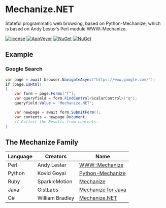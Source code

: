 # Mechanize.NET

Stateful programmatic web browsing, based on Python-Mechanize, which is based on Andy Lester’s Perl module WWW::Mechanize. 

[![license](https://img.shields.io/github/license/williamabradley/Mechanize.NET.svg)]()
[![AppVeyor](https://img.shields.io/appveyor/ci/WilliamABradley/mechanize-net.svg)]()
[![NuGet](https://img.shields.io/nuget/v/Mechanize.NET.svg)]()
[![NuGet](https://img.shields.io/nuget/dt/Mechanize.NET.svg)]()

## Example

### Google Search

```C#
var page = await browser.NavigateAsync("https://www.google.com/");
if (page.IsHtml)
{
    var form = page.Forms["f"];
    var queryfield = form.FindControl<ScalarControl>("q");
    queryfield.Value = "Mechanize.NET";

    var newpage = await form.SubmitForm();
    var contents = newpage.Document;
    // Collect the Results from contents.
}
```

## The Mechanize Family

| Language | Creators | Name |
| ------ | ------ | ------ |
| Perl | Andy Lester | [WWW::Mechanize](http://search.cpan.org/~petdance/WWW-Mechanize/) |
| Python | Kovid Goyal | [Python-Mechanize](https://pypi.python.org/pypi/mechanize/) |
| Ruby | SparkleMotion | [Mechanize](https://github.com/sparklemotion/mechanize) |
| Java | GistLabs | [Mechanize for Java](https://github.com/GistLabs/mechanize) |
| C# | William Bradley | [Mechanize.NET](https://github.com/WilliamABradley/Mechanize.NET) |